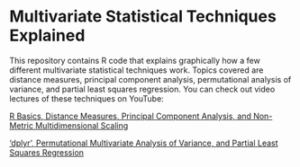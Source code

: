 # Multivariate Statistical Techniques Explained

This repository contains R code that explains graphically how a few different multivariate statistical techniques work. Topics covered are distance measures, principal component analysis, permutational analysis of variance, and partial least squares regression. You can check out video lectures of these techniques on YouTube:

[R Basics, Distance Measures, Principal Component Analysis, and Non-Metric Multidimensional Scaling](https://youtu.be/XXrtlWihJyE)

[‘dplyr’, Permutational Multivariate Analysis of Variance, and Partial Least Squares Regression](https://youtu.be/V98C-fCcYXg)
